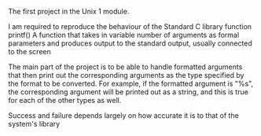 The first project in the Unix 1 module.

I am required to reproduce the behaviour of the Standard C library function printf()
A function that takes in variable number of arguments as formal parameters and produces output to the standard output, usually connected to the screen

The main part of the project is to be able to handle formatted arguments that then print out the corresponding arguments as the type specified by the format to be converted. For example, if the formatted argument is "%s", the corresponding argument will be printed out as a string, and this is true for each of the other types as well.

Success and failure depends largely on how accurate it is to that of the system's library
